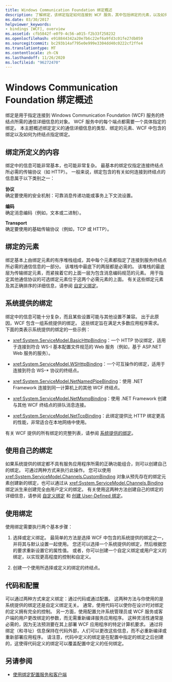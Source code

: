 ```yaml
---
title: Windows Communication Foundation 绑定概述
description: 了解绑定，该绑定指定如何连接到 WCF 服务，其中包括绑定的元素，以及如何指定服务终结点的绑定。
ms.date: 03/30/2017
helpviewer_keywords:
- bindings [WCF], overview
ms.assetid: cfb5842f-e0f9-4c56-a015-f2b33f258232
ms.openlocfilehash: e918844342a20e7b6c22ef6a9fd3c01fe27db059
ms.sourcegitcommit: bc293b14af795e0e999e3304dd40c0222cf2ffe4
ms.translationtype: MT
ms.contentlocale: zh-CN
ms.lasthandoff: 11/26/2020
ms.locfileid: "96272470"
---
```

# <a name="windows-communication-foundation-bindings-overview"></a>Windows Communication Foundation 绑定概述

绑定是用于指定连接到 Windows Communication Foundation (WCF) 服务的终结点所需的通信详细信息的对象。 WCF 服务中的每个端点都需要一个具体指定的绑定。 本主题概述绑定定义的通信详细信息的类型、绑定的元素、WCF 中包含的绑定以及如何为终结点指定绑定。  
  
## <a name="what-a-binding-defines"></a>绑定所定义的内容  

 绑定中的信息可能非常基本，也可能非常复杂。 最基本的绑定仅指定连接终结点所必需的传输协议（如 HTTP）。 一般来说，绑定包含的有关如何连接到终结点的信息属于以下类别之一：  
  
 **协议**  
 确定要使用的安全机制：可靠消息传递功能或事务上下文流设置。  
  
 **编码**  
 确定消息编码（例如，文本或二进制）。  
  
 **Transport**  
 确定要使用的基础传输协议（例如，TCP 或 HTTP）。  
  
## <a name="the-elements-of-a-binding"></a>绑定的元素  

 绑定基本上由绑定元素的有序堆栈组成，其中每个元素都指定了连接到服务终结点所必需的通信信息的一部分。 该堆栈中最底下的两层都是必需的。 该堆栈的最底层为传输绑定元素，而紧挨着它的上面一层为包含消息编码规范的元素。 用于指定其他通信协议的可选绑定元素位于这两个必需元素的上面。 有关这些绑定元素及其正确排序的详细信息，请参阅 [自定义绑定](./extending/custom-bindings.md)。  
  
## <a name="system-provided-bindings"></a>系统提供的绑定  

 绑定中的信息可能十分复杂，而且某些设置可能与其他设置不兼容。 出于此原因，WCF 包含一组系统提供的绑定。 这些绑定旨在满足大多数应用程序需求。 下面的类表示系统提供的绑定的一些示例：  
  
- <xref:System.ServiceModel.BasicHttpBinding>：一个 HTTP 协议绑定，适用于连接到符合 WS-I 基本配置文件规范的 Web 服务（例如，基于 ASP.NET Web 服务的服务）。  
  
- <xref:System.ServiceModel.WSHttpBinding>：一个可互操作的绑定，适用于连接到符合 WS-* 协议的终结点。  
  
- <xref:System.ServiceModel.NetNamedPipeBinding>：使用 .NET Framework 连接到同一计算机上的其他 WCF 终结点。  
  
- <xref:System.ServiceModel.NetMsmqBinding>：使用 .NET Framework 创建与其他 WCF 终结点的排队消息连接。  

- <xref:System.ServiceModel.NetTcpBinding>：此绑定提供比 HTTP 绑定更高的性能，非常适合在本地网络中使用。
  
 有关 WCF 提供的所有绑定的完整列表，请参阅 [系统提供的绑定](system-provided-bindings.md)。  
  
## <a name="using-your-own-bindings"></a>使用自己的绑定  

 如果系统提供的绑定都不具有服务应用程序所需的正确功能组合，则可以创建自己的绑定。 可通过两种方式来执行此操作。 您可以使用 <xref:System.ServiceModel.Channels.CustomBinding> 对象从预先存在的绑定元素创建新的绑定，也可以通过从 <xref:System.ServiceModel.Channels.Binding> 绑定派生来创建完全由用户定义的绑定。 有关使用这两种方法创建自己的绑定的详细信息，请参阅 [自定义绑定](./extending/custom-bindings.md) 和 [创建 User-Defined 绑定](./extending/creating-user-defined-bindings.md)。  
  
## <a name="using-bindings"></a>使用绑定  

 使用绑定需要执行两个基本步骤：  
  
1. 选择或定义绑定。 最简单的方法是选择 WCF 中包含的系统提供的绑定之一，并将其与默认设置一起使用。 您还可以选择一个系统提供的绑定，然后根据您的要求重新设置它的属性值。 或者，你可以创建一个自定义绑定或用户定义的绑定，以实现更高程度的控制和自定义。  
  
2. 创建一个使用所选择或定义的绑定的终结点。  
  
## <a name="code-and-configuration"></a>代码和配置  

 可以通过两种方式来定义绑定：通过代码或通过配置。 这两种方法与你使用的是系统提供的绑定还是自定义绑定无关。 通常，使用代码可以使你在设计时对绑定的定义拥有完全的控制。 另一方面，使用配置允许系统管理员或 WCF 服务或客户端的用户更改绑定的参数，而无需重新编译服务应用程序。 这种灵活性通常是必需的，因为无法预测要在其上部署 WCF 应用程序的特定计算机要求。 通过将绑定（和寻址）信息保持在代码外部，人们可以更改这些信息，而不必重新编译或重新部署应用程序。 请注意，代码中定义的绑定是在配置中指定的绑定之后创建的，这使得代码定义的绑定可以覆盖配置中定义的任何绑定。  
  
## <a name="see-also"></a>另请参阅

- [使用绑定配置服务和客户端](using-bindings-to-configure-services-and-clients.md)

